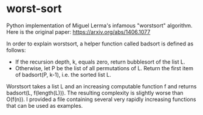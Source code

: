 # worst-sort
Python implementation of Miguel Lerma's infamous "worstsort" algorithm. Here is the original paper: https://arxiv.org/abs/1406.1077

In order to explain worstsort, a helper function called badsort is defined as follows:
- If the recursion depth, k, equals zero, return bubblesort of the list L.
- Otherwise, let P be the list of all permutations of L. Return the first item of badsort(P, k-1), i.e. the sorted list L.

Worstsort takes a list L and an increasing computable function f and returns badsort(L, f(length(L))). The resulting complexity is slightly worse than O(f(n)). I provided a file containing several very rapidly increasing functions that can be used as examples.
